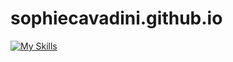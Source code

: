 # sophiecavadini.github.io

[![My Skills](https://skillicons.dev/icons?i=latex,html,css,js,nodejs,expressjs,postgresql)](https://skillicons.dev)

